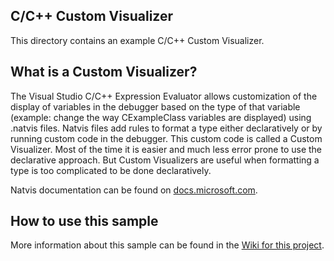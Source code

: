 ## C/C++ Custom Visualizer
This directory contains an example C/C++ Custom Visualizer.

## What is a Custom Visualizer?
The Visual Studio C/C++ Expression Evaluator allows customization of the display of variables in
the debugger based on the type of that variable (example: change the way CExampleClass variables
are displayed) using .natvis files. Natvis files add rules to format a type either declaratively or
by running custom code in the debugger. This custom code is called a Custom Visualizer. Most of
the time it is easier and much less error prone to use the declarative approach. But
Custom Visualizers are useful when formatting a type is too complicated to be done declaratively.

Natvis documentation can be found on [docs.microsoft.com](https://docs.microsoft.com/en-us/visualstudio/debugger/create-custom-views-of-native-objects).

## How to use this sample
More information about this sample can be found in the [Wiki for this project](https://github.com/Microsoft/ConcordExtensibilitySamples/wiki/Cpp-Custom-Visualizer-Sample).
